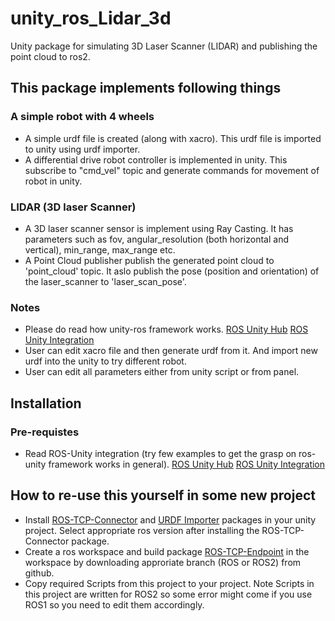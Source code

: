 # unity_ros_Lidar_3d
Unity package for simulating 3D Laser Scanner (LIDAR) and publishing the point cloud to ros2.

## This package implements following things
### A simple robot with 4 wheels
- A simple urdf file is created (along with xacro). This urdf file is imported to unity using urdf importer.
- A differential drive robot controller is implemented in unity. This subscribe to "cmd_vel" topic and generate commands for movement of robot in unity.

### LIDAR (3D laser Scanner)
- A 3D laser scanner sensor is implement using Ray Casting. It has parameters such as fov, angular_resolution (both horizontal and vertical), min_range, max_range etc.
- A Point Cloud publisher publish the generated point cloud to 'point_cloud' topic. It aslo publish the pose (position and orientation) of the laser_scanner to 'laser_scan_pose'.

 ### Notes
 - Please do read how unity-ros framework works. [ROS Unity Hub](https://github.com/Unity-Technologies/Unity-Robotics-Hub) [ROS Unity Integration](https://github.com/Unity-Technologies/Unity-Robotics-Hub/blob/main/tutorials/ros_unity_integration/README.md)
 - User can edit xacro file and then generate urdf from it. And import new urdf into the unity to try different robot.
 - User can edit all parameters either from unity script or from panel.

## Installation
### Pre-requistes
- Read ROS-Unity integration (try few examples to get the grasp on ros-unity framework works in general). [ROS Unity Hub](https://github.com/Unity-Technologies/Unity-Robotics-Hub) [ROS Unity Integration](https://github.com/Unity-Technologies/Unity-Robotics-Hub/blob/main/tutorials/ros_unity_integration/README.md)


## How to re-use this yourself in some new project
- Install [ROS-TCP-Connector](https://github.com/Unity-Technologies/ROS-TCP-Connector) and [URDF Importer](https://github.com/Unity-Technologies/URDF-Importer) packages in your unity project. Select appropriate ros version after installing the ROS-TCP-Connector package.
- Create a ros workspace and build package [ROS-TCP-Endpoint](https://github.com/Unity-Technologies/ROS-TCP-Endpoint) in the workspace by downloading approriate branch (ROS or ROS2) from github.
- Copy required Scripts from this project to your project. Note Scripts in this project are written for ROS2 so some error might come if you use ROS1 so you need to edit them accordingly.
